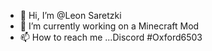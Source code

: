 - 👋 Hi, I’m @Leon Saretzki
- 🌱 I’m currently working on a Minecraft Mod
- 📫 How to reach me ...Discord #Oxford6503

<!---
LeonSaretzki/LeonSaretzki is a ✨ special ✨ repository because its `README.md` (this file) appears on your GitHub profile.
You can click the Preview link to take a look at your changes.
--->
